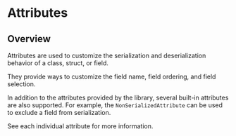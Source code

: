 # Attributes

## Overview

Attributes are used to customize the serialization and deserialization behavior of a class, struct, or field.

They provide ways to customize the field name, field ordering, and field selection.

In addition to the attributes provided by the library, several built-in attributes are also supported.
For example, the `NonSerializedAttribute` can be used to exclude a field from serialization.

See each individual attribute for more information.
